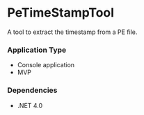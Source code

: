 PeTimeStampTool
===============

A tool to extract the timestamp from a PE file.

### Application Type ###

* Console application
* MVP

### Dependencies ###

* .NET 4.0
